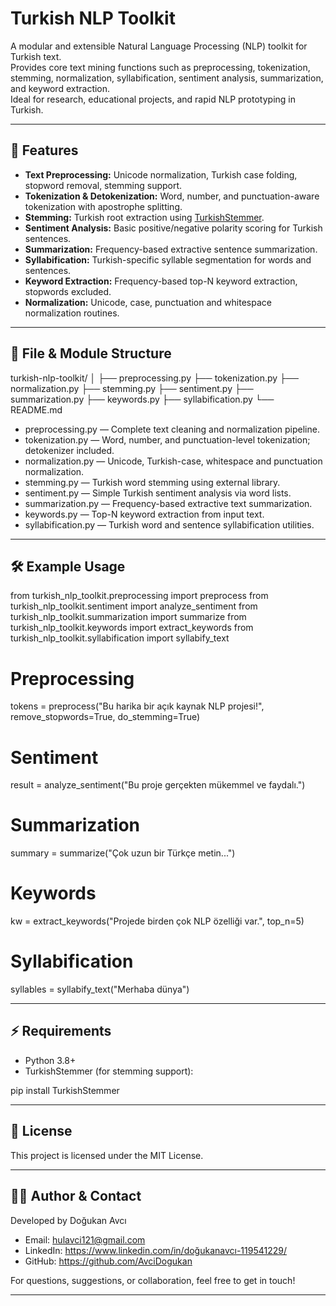 
# Turkish NLP Toolkit

A modular and extensible Natural Language Processing (NLP) toolkit for Turkish text.  
Provides core text mining functions such as preprocessing, tokenization, stemming, normalization, syllabification, sentiment analysis, summarization, and keyword extraction.  
Ideal for research, educational projects, and rapid NLP prototyping in Turkish.

---

## 🚀 Features

- **Text Preprocessing:** Unicode normalization, Turkish case folding, stopword removal, stemming support.
- **Tokenization & Detokenization:** Word, number, and punctuation-aware tokenization with apostrophe splitting.
- **Stemming:** Turkish root extraction using [TurkishStemmer](https://pypi.org/project/TurkishStemmer/).
- **Sentiment Analysis:** Basic positive/negative polarity scoring for Turkish sentences.
- **Summarization:** Frequency-based extractive sentence summarization.
- **Syllabification:** Turkish-specific syllable segmentation for words and sentences.
- **Keyword Extraction:** Frequency-based top-N keyword extraction, stopwords excluded.
- **Normalization:** Unicode, case, punctuation and whitespace normalization routines.

---

## 📂 File & Module Structure

turkish-nlp-toolkit/
│
├── preprocessing.py
├── tokenization.py
├── normalization.py
├── stemming.py
├── sentiment.py
├── summarization.py
├── keywords.py
├── syllabification.py
└── README.md

- preprocessing.py — Complete text cleaning and normalization pipeline.
- tokenization.py — Word, number, and punctuation-level tokenization; detokenizer included.
- normalization.py — Unicode, Turkish-case, whitespace and punctuation normalization.
- stemming.py — Turkish word stemming using external library.
- sentiment.py — Simple Turkish sentiment analysis via word lists.
- summarization.py — Frequency-based extractive text summarization.
- keywords.py — Top-N keyword extraction from input text.
- syllabification.py — Turkish word and sentence syllabification utilities.

---

## 🛠️ Example Usage

from turkish_nlp_toolkit.preprocessing import preprocess
from turkish_nlp_toolkit.sentiment import analyze_sentiment
from turkish_nlp_toolkit.summarization import summarize
from turkish_nlp_toolkit.keywords import extract_keywords
from turkish_nlp_toolkit.syllabification import syllabify_text

# Preprocessing
tokens = preprocess("Bu harika bir açık kaynak NLP projesi!", remove_stopwords=True, do_stemming=True)

# Sentiment
result = analyze_sentiment("Bu proje gerçekten mükemmel ve faydalı.")

# Summarization
summary = summarize("Çok uzun bir Türkçe metin...")

# Keywords
kw = extract_keywords("Projede birden çok NLP özelliği var.", top_n=5)

# Syllabification
syllables = syllabify_text("Merhaba dünya")

---

## ⚡️ Requirements

- Python 3.8+
- TurkishStemmer (for stemming support):

pip install TurkishStemmer

---

## 📝 License

This project is licensed under the MIT License.

---

## 👨‍💻 Author & Contact

Developed by Doğukan Avcı

- Email: hulavci121@gmail.com
- LinkedIn: https://www.linkedin.com/in/doğukanavcı-119541229/
- GitHub: https://github.com/AvciDogukan

For questions, suggestions, or collaboration, feel free to get in touch!

---
